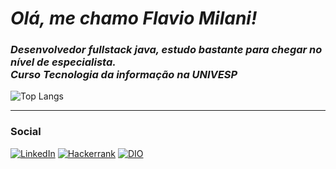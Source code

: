 # ***Olá, me chamo Flavio Milani!***

### ***Desenvolvedor fullstack java, estudo bastante para chegar no nível de especialista. <br> Curso Tecnologia da informação na UNIVESP***

  ![Top Langs](https://github-readme-stats.vercel.app/api/top-langs/?username=flaviomxx&layout=compact&bg_color=00000000)
  
  <hr>
  
### Social
    
  [![LinkedIn](https://img.shields.io/badge/LinkedIn-000?style=for-the-badge&logo=linkedin&logoColor=white)](https://www.linkedin.com/in/flaviomilanijr/)
  [![Hackerrank](https://img.shields.io/badge/-Hackerrank-000?style=for-the-badge&logo=HackerRank&logoColor=white)](https://hackerrank.com/profile/@seuusuario)
  [![DIO](https://img.shields.io/badge/DIO-000.svg?style=for-the-badge&logo=digitalocean&logoColor=black)](https://www.dio.me/users/frmilanij)



  

